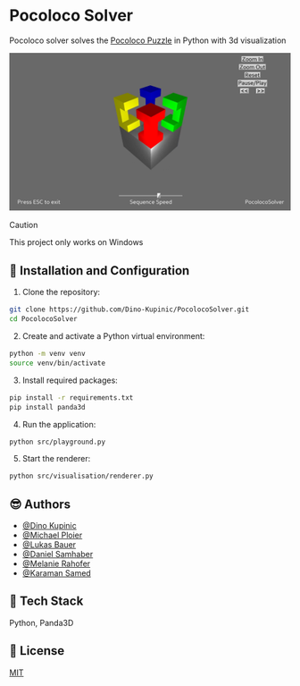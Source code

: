 # Pocoloco Solver 

Pocoloco solver solves the [Pocoloco Puzzle](https://rombol.de/products/poco-loco-yavuz-demirhan-turkei-2014-holzspiel-denkspiel-knobelspiel-geduldspiel-aus-holz?srsltid=AfmBOoqXSUB5CWBYS7NhAHXwsx_IGFGyIFNRlFZKRMo88o-vCOwNQh5x) in Python with 3d visualization

![Pocoloco Solver](.github/pocoloco.png)

> [!CAUTION]
> This project only works on Windows

## 🙌 Installation and Configuration

1. Clone the repository:

```bash
git clone https://github.com/Dino-Kupinic/PocolocoSolver.git
cd PocolocoSolver
```

2. Create and activate a Python virtual environment:

```bash
python -m venv venv
source venv/bin/activate 
```

3. Install required packages:

```bash
pip install -r requirements.txt
pip install panda3d
```

4. Run the application:

```bash
python src/playground.py
```

5. Start the renderer:

```bash
python src/visualisation/renderer.py
```

## 😎 Authors

- [@Dino Kupinic](https://www.github.com/Dino-Kupinic)
- [@Michael Ploier](https://www.github.com/MPloier)
- [@Lukas Bauer](https://www.github.com/PhyToN-xD)
- [@Daniel Samhaber](https://www.github.com/dsamhabe)
- [@Melanie Rahofer](https://www.github.com/mrahofer)
- [@Karaman Samed](https://www.github.com/SKaramanGit)

## 👀 Tech Stack

Python, Panda3D

## 🦞 License

[MIT](https://choosealicense.com/licenses/mit/)
